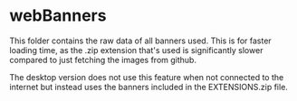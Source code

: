 # webBanners
This folder contains the raw data of all banners used. This is for faster loading time, as the .zip extension that's used is significantly slower compared to just fetching the images from github.

The desktop version does not use this feature when not connected to the internet but instead uses the banners included in the EXTENSIONS.zip file.
